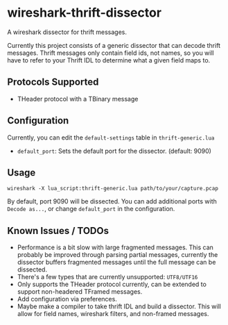 # wireshark-thrift-dissector

A wireshark dissector for thrift messages.

Currently this project consists of a generic dissector that can decode thrift messages. Thrift messages only contain
field ids, not names, so you will have to refer to your Thrift IDL to determine what a given field maps to.

## Protocols Supported

* THeader protocol with a TBinary message

## Configuration
Currently, you can edit the `default-settings` table in `thrift-generic.lua`

* `default_port`: Sets the default port for the dissector. (default: 9090)

## Usage

`wireshark -X lua_script:thrift-generic.lua path/to/your/capture.pcap`

By default, port 9090 will be dissected. You can add additional ports with `Decode as...`, or change `default_port` in
the configuration.

## Known Issues / TODOs
* Performance is a bit slow with large fragmented messages. This can probably be improved through parsing partial
messages, currently the dissector buffers fragmented messages until the full message can be dissected.
* There's a few types that are currently unsupported: `UTF8/UTF16`
* Only supports the THeader protocol currently, can be extended to support non-headered TFramed messages.
* Add configuration via preferences.
* Maybe make a compiler to take thrift IDL and build a dissector. This will allow for field names, wireshark filters,
and non-framed messages.
